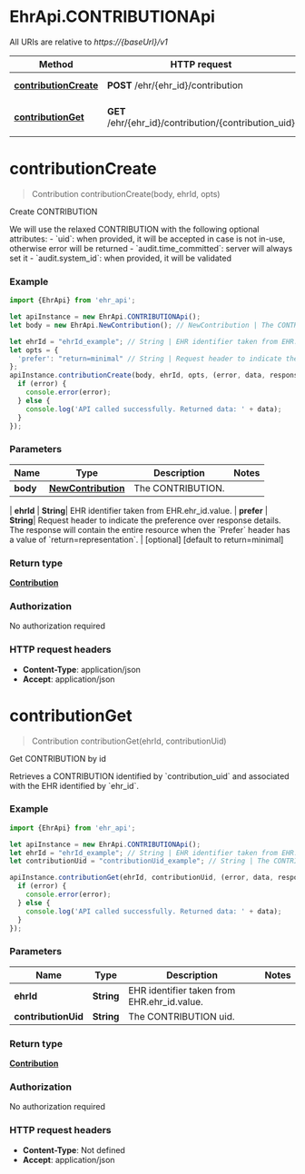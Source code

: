 # EhrApi.CONTRIBUTIONApi

All URIs are relative to *https://{baseUrl}/v1*

Method | HTTP request | Description
------------- | ------------- | -------------
[**contributionCreate**](CONTRIBUTIONApi.md#contributionCreate) | **POST** /ehr/{ehr_id}/contribution | Create CONTRIBUTION
[**contributionGet**](CONTRIBUTIONApi.md#contributionGet) | **GET** /ehr/{ehr_id}/contribution/{contribution_uid} | Get CONTRIBUTION by id

<a name="contributionCreate"></a>
# **contributionCreate**
> Contribution contributionCreate(body, ehrId, opts)

Create CONTRIBUTION

We will use the relaxed CONTRIBUTION with the following optional attributes:   - &#x60;uid&#x60;: when provided, it will be accepted in case is not in-use, otherwise error will be returned   - &#x60;audit.time_committed&#x60;: server will always set it   - &#x60;audit.system_id&#x60;: when provided, it will be validated 

### Example
```javascript
import {EhrApi} from 'ehr_api';

let apiInstance = new EhrApi.CONTRIBUTIONApi();
let body = new EhrApi.NewContribution(); // NewContribution | The CONTRIBUTION.

let ehrId = "ehrId_example"; // String | EHR identifier taken from EHR.ehr_id.value. 
let opts = { 
  'prefer': "return=minimal" // String | Request header to indicate the preference over response details. The response will contain the entire resource when the `Prefer` header has a value of `return=representation`. 
};
apiInstance.contributionCreate(body, ehrId, opts, (error, data, response) => {
  if (error) {
    console.error(error);
  } else {
    console.log('API called successfully. Returned data: ' + data);
  }
});
```

### Parameters

Name | Type | Description  | Notes
------------- | ------------- | ------------- | -------------
 **body** | [**NewContribution**](NewContribution.md)| The CONTRIBUTION.
 | 
 **ehrId** | **String**| EHR identifier taken from EHR.ehr_id.value.  | 
 **prefer** | **String**| Request header to indicate the preference over response details. The response will contain the entire resource when the &#x60;Prefer&#x60; header has a value of &#x60;return&#x3D;representation&#x60;.  | [optional] [default to return&#x3D;minimal]

### Return type

[**Contribution**](Contribution.md)

### Authorization

No authorization required

### HTTP request headers

 - **Content-Type**: application/json
 - **Accept**: application/json

<a name="contributionGet"></a>
# **contributionGet**
> Contribution contributionGet(ehrId, contributionUid)

Get CONTRIBUTION by id

Retrieves a CONTRIBUTION identified by &#x60;contribution_uid&#x60; and associated with the EHR identified by &#x60;ehr_id&#x60;. 

### Example
```javascript
import {EhrApi} from 'ehr_api';

let apiInstance = new EhrApi.CONTRIBUTIONApi();
let ehrId = "ehrId_example"; // String | EHR identifier taken from EHR.ehr_id.value. 
let contributionUid = "contributionUid_example"; // String | The CONTRIBUTION uid. 

apiInstance.contributionGet(ehrId, contributionUid, (error, data, response) => {
  if (error) {
    console.error(error);
  } else {
    console.log('API called successfully. Returned data: ' + data);
  }
});
```

### Parameters

Name | Type | Description  | Notes
------------- | ------------- | ------------- | -------------
 **ehrId** | **String**| EHR identifier taken from EHR.ehr_id.value.  | 
 **contributionUid** | **String**| The CONTRIBUTION uid.  | 

### Return type

[**Contribution**](Contribution.md)

### Authorization

No authorization required

### HTTP request headers

 - **Content-Type**: Not defined
 - **Accept**: application/json

